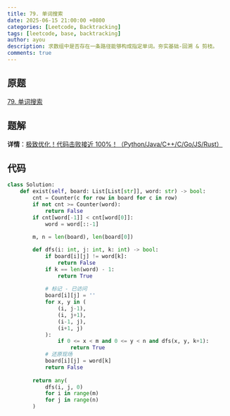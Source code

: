```yaml
---
title: 79. 单词搜索
date: 2025-06-15 21:00:00 +0800
categories: [Leetcode, Backtracking]
tags: [leetcode, base, backtracking]
author: ayou
description: 求数组中是否存在一条路径能够构成指定单词。夯实基础-回溯 & 剪枝。
comments: true
---
```


## 原题
[79. 单词搜索](https://leetcode.cn/problems/word-search/description/)

## 题解
**详情**：[极致优化！代码击败接近 100%！（Python/Java/C++/C/Go/JS/Rust）](https://leetcode.cn/problems/word-search/solutions/2927294/liang-ge-you-hua-rang-dai-ma-ji-bai-jie-g3mmm)

## 代码
```python
class Solution:
    def exist(self, board: List[List[str]], word: str) -> bool:
        cnt = Counter(c for row in board for c in row)
        if not cnt >= Counter(word):
            return False
        if cnt[word[-1]] < cnt[word[0]]:
            word = word[::-1]
        
        m, n = len(board), len(board[0])

        def dfs(i: int, j: int, k: int) -> bool:
            if board[i][j] != word[k]:
                return False
            if k == len(word) - 1:
                return True
            
            # 标记 - 已访问
            board[i][j] = ''
            for x, y in (
                (i, j-1),
                (i, j+1),
                (i-1, j),
                (i+1, j)
            ):
                if 0 <= x < m and 0 <= y < n and dfs(x, y, k+1):
                    return True
            # 还原现场
            board[i][j] = word[k]
            return False
        
        return any(
            dfs(i, j, 0)
            for i in range(m)
            for j in range(n)
        )
```

